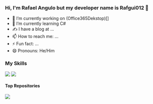### Hi, I'm Rafael Angulo but my developer name is Rafgui012  👋

- 🔭 I’m currently working on (Office365Dekstop)[]
- 🌱 I’m currently learning C#
- ✍️ I have a blog at ...
- 📫 How to reach me: ...
- ⚡ Fun fact: ...
- 😄 Pronouns: He/Him

### My Skills

![](https://github-readme-stats.vercel.app/api?username=rafgui12)
![](https://github-readme-stats.vercel.app/api/top-langs/?username=rafgui12)

#### Top Repositories

<a href="https://github.com/rafgui12/Office365WebDesktop">
  <img align="center" src="https://github-readme-stats.vercel.app/api/pin/?username=rafgui12&repo=Office365WebDesktop" />
</a>


  
<!--
**rafgui12/rafgui12** is a ✨ _special_ ✨ repository because its `README.md` (this file) appears on your GitHub profile.

Here are some ideas to get you started:

- 🔭 I’m currently working on ...
- 🌱 I’m currently learning ...
- 👯 I’m looking to collaborate on ...
- 🤔 I’m looking for help with ...
- 💬 Ask me about ...
- 📫 How to reach me: ...
- 😄 Pronouns: ...
- ⚡ Fun fact: ...
-->
